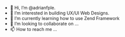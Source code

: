 - 👋 Hi, I’m @adrianfple.
- 👀 I’m interested in building UX/UI Web Designs.
- 🌱 I’m currently learning how to use Zend Framework 
- 💞️ I’m looking to collaborate on ...
- 📫 How to reach me ...

<!---
adrianfple/adrianfple is a ✨ special ✨ repository because its `README.md` (this file) appears on your GitHub profile.
You can click the Preview link to take a look at your changes.
--->
